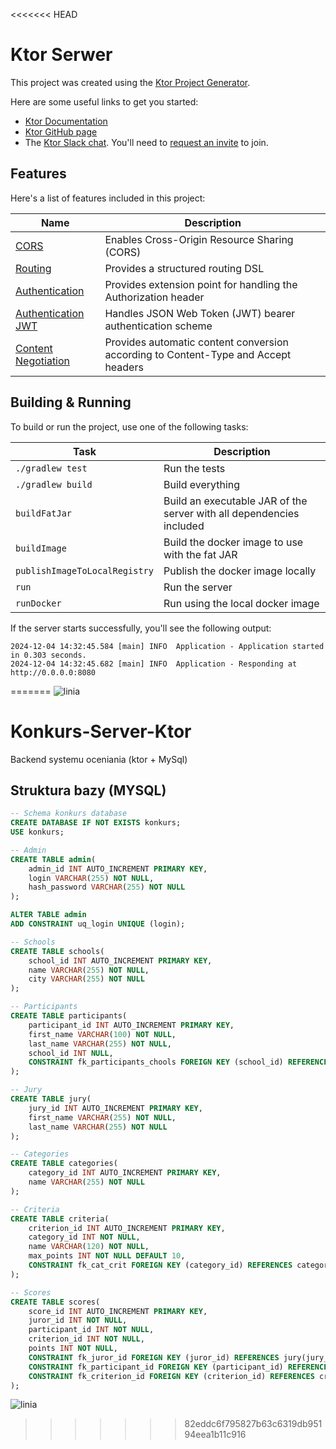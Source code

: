 <<<<<<< HEAD
# Ktor Serwer

This project was created using the [Ktor Project Generator](https://start.ktor.io).

Here are some useful links to get you started:

- [Ktor Documentation](https://ktor.io/docs/home.html)
- [Ktor GitHub page](https://github.com/ktorio/ktor)
- The [Ktor Slack chat](https://app.slack.com/client/T09229ZC6/C0A974TJ9). You'll need
  to [request an invite](https://surveys.jetbrains.com/s3/kotlin-slack-sign-up) to join.

## Features

Here's a list of features included in this project:

| Name                                                               | Description                                                                        |
| --------------------------------------------------------------------|------------------------------------------------------------------------------------ |
| [CORS](https://start.ktor.io/p/cors)                               | Enables Cross-Origin Resource Sharing (CORS)                                       |
| [Routing](https://start.ktor.io/p/routing)                         | Provides a structured routing DSL                                                  |
| [Authentication](https://start.ktor.io/p/auth)                     | Provides extension point for handling the Authorization header                     |
| [Authentication JWT](https://start.ktor.io/p/auth-jwt)             | Handles JSON Web Token (JWT) bearer authentication scheme                          |
| [Content Negotiation](https://start.ktor.io/p/content-negotiation) | Provides automatic content conversion according to Content-Type and Accept headers |

## Building & Running

To build or run the project, use one of the following tasks:

| Task                          | Description                                                          |
| -------------------------------|---------------------------------------------------------------------- |
| `./gradlew test`              | Run the tests                                                        |
| `./gradlew build`             | Build everything                                                     |
| `buildFatJar`                 | Build an executable JAR of the server with all dependencies included |
| `buildImage`                  | Build the docker image to use with the fat JAR                       |
| `publishImageToLocalRegistry` | Publish the docker image locally                                     |
| `run`                         | Run the server                                                       |
| `runDocker`                   | Run using the local docker image                                     |

If the server starts successfully, you'll see the following output:

```
2024-12-04 14:32:45.584 [main] INFO  Application - Application started in 0.303 seconds.
2024-12-04 14:32:45.682 [main] INFO  Application - Responding at http://0.0.0.0:8080
```

=======
![linia](https://www.gify.net/data/media/562/linia-ruchomy-obrazek-0184.gif)
# Konkurs-Server-Ktor
Backend systemu oceniania (ktor + MySql)

## Struktura bazy (MYSQL)

```sql
-- Schema konkurs database
CREATE DATABASE IF NOT EXISTS konkurs;
USE konkurs;

-- Admin
CREATE TABLE admin(
    admin_id INT AUTO_INCREMENT PRIMARY KEY,
    login VARCHAR(255) NOT NULL,
    hash_password VARCHAR(255) NOT NULL
);

ALTER TABLE admin
ADD CONSTRAINT uq_login UNIQUE (login);

-- Schools
CREATE TABLE schools(
    school_id INT AUTO_INCREMENT PRIMARY KEY,
    name VARCHAR(255) NOT NULL,
    city VARCHAR(255) NOT NULL
);

-- Participants
CREATE TABLE participants(
    participant_id INT AUTO_INCREMENT PRIMARY KEY,
    first_name VARCHAR(100) NOT NULL,
    last_name VARCHAR(255) NOT NULL,
    school_id INT NULL,
    CONSTRAINT fk_participants_chools FOREIGN KEY (school_id) REFERENCES schools(school_id)
);

-- Jury
CREATE TABLE jury(
    jury_id INT AUTO_INCREMENT PRIMARY KEY,
    first_name VARCHAR(255) NOT NULL,
    last_name VARCHAR(255) NOT NULL
);

-- Categories
CREATE TABLE categories(
    category_id INT AUTO_INCREMENT PRIMARY KEY,
    name VARCHAR(255) NOT NULL
);

-- Criteria
CREATE TABLE criteria(
    criterion_id INT AUTO_INCREMENT PRIMARY KEY,
    category_id INT NOT NULL,
    name VARCHAR(120) NOT NULL,
    max_points INT NOT NULL DEFAULT 10,
    CONSTRAINT fk_cat_crit FOREIGN KEY (category_id) REFERENCES categories(category_id)
);

-- Scores
CREATE TABLE scores(
    score_id INT AUTO_INCREMENT PRIMARY KEY,
    juror_id INT NOT NULL,
    participant_id INT NOT NULL,
    criterion_id INT NOT NULL,
    points INT NOT NULL,
    CONSTRAINT fk_juror_id FOREIGN KEY (juror_id) REFERENCES jury(jury_id),
    CONSTRAINT fk_participant_id FOREIGN KEY (participant_id) REFERENCES participants(participant_id),
    CONSTRAINT fk_criterion_id FOREIGN KEY (criterion_id) REFERENCES criteria(criterion_id)
);
```

![linia](https://www.gify.net/data/media/562/linia-ruchomy-obrazek-0184.gif)
>>>>>>> 82eddc6f795827b63c6319db95194eea1b11c916
